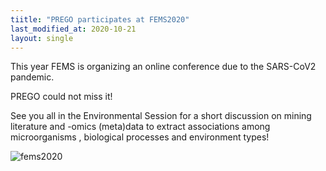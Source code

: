```yaml
---
tiitle: "PREGO participates at FEMS2020"
last_modified_at: 2020-10-21
layout: single
---
```


This year FEMS is organizing an online conference due to the SARS-CoV2 pandemic.

PREGO could not miss it!

See you all in the Environmental Session for a short discussion on mining literature and -omics (meta)data to extract
 associations among microorganisms , biological processes and environment types!

![fems2020](https://i.ibb.co/jfFRSP0/Selection-752.png)

